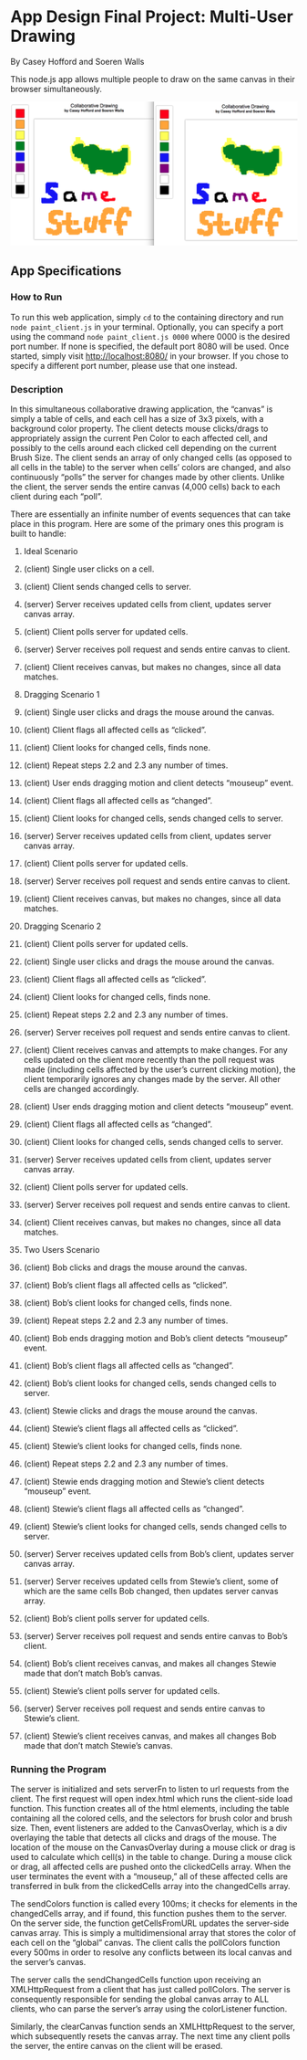 # App Design Final Project: Multi-User Drawing
By Casey Hofford and Soeren Walls

This node.js app allows multiple people to draw on the same canvas in their browser simultaneously.

![Screenshot](/screenshot.png?raw=true "Screenshot")

## App Specifications

### How to Run

To run this web application, simply `cd` to the containing directory and run `node paint_client.js` in your terminal. Optionally, you can specify a port using the command `node paint_client.js 0000` where 0000 is the desired port number. If none is specified, the default port 8080 will be used. Once started, simply visit [http://localhost:8080/](http://localhost:8080/) in your browser. If you chose to specify a different port number, please use that one instead.

### Description

In this simultaneous collaborative drawing application, the “canvas” is simply a table of cells, and each cell has a size of 3x3 pixels, with a background color property. The client detects mouse clicks/drags to appropriately assign the current Pen Color to each affected cell, and possibly to the cells around each clicked cell depending on the current Brush Size. The client sends an array of only changed cells (as opposed to all cells in the table) to the server when cells’ colors are changed, and also continuously “polls” the server for changes made by other clients. Unlike the client, the server sends the entire canvas (4,000 cells) back to each client during each “poll”.

There are essentially an infinite number of events sequences that can take place in this program. Here are some of the primary ones this program is built to handle:

1.	Ideal Scenario
  1.	(client) Single user clicks on a cell.
  2.	(client) Client sends changed cells to server.
  3.	(server) Server receives updated cells from client, updates server canvas array.
  4.	(client) Client polls server for updated cells.
  5.	(server) Server receives poll request and sends entire canvas to client.
  6.	(client) Client receives canvas, but makes no changes, since all data matches.

2.	Dragging Scenario 1
  1.	(client) Single user clicks and drags the mouse around the canvas.
  2.	(client) Client flags all affected cells as “clicked”.
  3.	(client) Client looks for changed cells, finds none.
  4.	(client) Repeat steps 2.2 and 2.3 any number of times.
  5.	(client) User ends dragging motion and client detects “mouseup” event.
  6.	(client) Client flags all affected cells as “changed”.
  7.	(client) Client looks for changed cells, sends changed cells to server.
  8.	(server) Server receives updated cells from client, updates server canvas array.
  9.	(client) Client polls server for updated cells.
  10.	(server) Server receives poll request and sends entire canvas to client.
  11.	(client) Client receives canvas, but makes no changes, since all data matches.

3.	Dragging Scenario 2
  1.	(client) Client polls server for updated cells.
  2.	(client) Single user clicks and drags the mouse around the canvas.
  3.	(client) Client flags all affected cells as “clicked”.
  4.	(client) Client looks for changed cells, finds none.
  5.	(client) Repeat steps 2.2 and 2.3 any number of times.
  6.	(server) Server receives poll request and sends entire canvas to client.
  7.	(client) Client receives canvas and attempts to make changes. For any cells updated on the client more recently than the poll request was made (including cells affected by the user’s current clicking motion), the client temporarily ignores any changes made by the server. All other cells are changed accordingly.
  8.	(client) User ends dragging motion and client detects “mouseup” event.
  9.	(client) Client flags all affected cells as “changed”.
  10.	(client) Client looks for changed cells, sends changed cells to server.
  11.	(server) Server receives updated cells from client, updates server canvas array.
  12.	(client) Client polls server for updated cells.
  13.	(server) Server receives poll request and sends entire canvas to client.
  14.	(client) Client receives canvas, but makes no changes, since all data matches.

4.	Two Users Scenario
  1.	(client) Bob clicks and drags the mouse around the canvas.
  2.	(client) Bob’s client flags all affected cells as “clicked”.
  3.	(client) Bob’s client looks for changed cells, finds none.
  4.	(client) Repeat steps 2.2 and 2.3 any number of times.
  5.	(client) Bob ends dragging motion and Bob’s client detects “mouseup” event.
  6.	(client) Bob’s client flags all affected cells as “changed”.
  7.	(client) Bob’s client looks for changed cells, sends changed cells to server.
  8.	(client) Stewie clicks and drags the mouse around the canvas.
  9.	(client) Stewie’s client flags all affected cells as “clicked”.
  10.	(client) Stewie’s client looks for changed cells, finds none.
  11.	(client) Repeat steps 2.2 and 2.3 any number of times.
  12.	(client) Stewie ends dragging motion and Stewie’s client detects “mouseup” event.
  13.	(client) Stewie’s client flags all affected cells as “changed”.
  14.	(client) Stewie’s client looks for changed cells, sends changed cells to server.
  15.	(server) Server receives updated cells from Bob’s client, updates server canvas array.
  16.	(server) Server receives updated cells from Stewie’s client, some of which are the same cells Bob changed, then updates server canvas array.
  17.	(client) Bob’s client polls server for updated cells.
  18.	(server) Server receives poll request and sends entire canvas to Bob’s client.
  19.	(client) Bob’s client receives canvas, and makes all changes Stewie made that don’t match Bob’s canvas.
  20.	(client) Stewie’s client polls server for updated cells.
  21.	(server) Server receives poll request and sends entire canvas to Stewie’s client.
  22.	(client) Stewie’s client receives canvas, and makes all changes Bob made that don’t match Stewie’s canvas.

### Running the Program

The server is initialized and sets serverFn to listen to url requests from the client. The first request will open index.html which runs the client-side load function. This function creates all of the html elements, including the table containing all the colored cells, and the selectors for brush color and brush size. Then, event listeners are added to the CanvasOverlay, which is a div overlaying the table that detects all clicks and drags of the mouse. The location of the mouse on the CanvasOverlay during a mouse click or drag is used to calculate which cell(s) in the table to change. During a mouse click or drag, all affected cells are pushed onto the clickedCells array.  When the user terminates the event with a “mouseup,” all of these affected cells are transferred in bulk from the clickedCells array into the changedCells array.

The sendColors function is called every 100ms; it checks for elements in the changedCells array, and if found, this function pushes them to the server. On the server side, the function getCellsFromURL updates the server-side canvas array. This is simply a multidimensional array that stores the color of each cell on the “global” canvas. The client calls the pollColors function every 500ms in order to resolve any conflicts between its local canvas and the server’s canvas.

The server calls the sendChangedCells function upon receiving an XMLHttpRequest from a client that has just called pollColors. The server is consequently responsible for sending the global canvas array to ALL clients, who can parse the server’s array using the colorListener function.

Similarly, the clearCanvas function sends an XMLHttpRequest to the server, which subsequently resets the canvas array. The next time any client polls the server, the entire canvas on the client will be erased.
